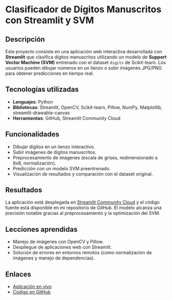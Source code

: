 # Clasificador de Dígitos Manuscritos con Streamlit y SVM

## Descripción
Este proyecto consiste en una aplicación web interactiva desarrollada con **Streamlit** que clasifica dígitos manuscritos utilizando un modelo de **Support Vector Machine (SVM)** entrenado con el dataset `digits` de Scikit-learn. Los usuarios pueden dibujar números en un lienzo o subir imágenes JPG/PNG para obtener predicciones en tiempo real.

## Tecnologías utilizadas
- **Lenguajes**: Python
- **Bibliotecas**: Streamlit, OpenCV, Scikit-learn, Pillow, NumPy, Matplotlib, streamlit-drawable-canvas
- **Herramientas**: GitHub, Streamlit Community Cloud

## Funcionalidades
- Dibujar dígitos en un lienzo interactivo.
- Subir imágenes de dígitos manuscritos.
- Preprocesamiento de imágenes (escala de grises, redimensionado a 8x8, normalización).
- Predicción con un modelo SVM preentrenado.
- Visualización de resultados y comparación con el dataset original.

## Resultados
La aplicación está desplegada en [Streamlit Community Cloud](https://tratamientoimagenesdiego.streamlit.app) y el código fuente está disponible en mi repositorio de GitHub. El modelo alcanza una precisión notable gracias al preprocesamiento y la optimización del SVM.

## Lecciones aprendidas
- Manejo de imágenes con OpenCV y Pillow.
- Despliegue de aplicaciones web con Streamlit.
- Solución de errores en entornos remotos (como normalización de imágenes y manejo de dependencias).

## Enlaces
- [Aplicación en vivo](https://tratamientoimagenesdiego.streamlit.app)
- [Código en GitHub](https://github.com/313diego/Streamlit_Tratamiento_Imagenes)